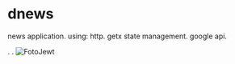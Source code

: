 # dnews

news application.
using:
  http.
  getx state management.
  google api.
 
  

.
.
![FotoJewt](https://user-images.githubusercontent.com/76775214/114708473-ac038b00-9d2b-11eb-9597-acd0eea692ab.jpg)

